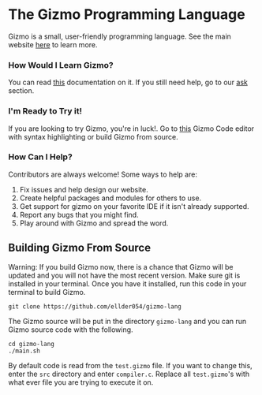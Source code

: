 # The Gizmo Programming Language
Gizmo is a small, user-friendly programming language. See the main website [here](https://ellder054.github.io/gizmolang/) to learn more.

### How Would I Learn Gizmo?
You can read [this](https://ellder054.github.io/gizmolang/docs.html) documentation on it.
If you still need help, go to our [ask](https://ellder054.github.io/gizmolang/ask.html) section.

### I'm Ready to Try it!
If you are looking to try Gizmo, you're in luck!. Go to [this](https://ellder054.github.io/gizmolang/try_it.html) Gizmo Code editor with syntax highlighting or build Gizmo from source.

### How Can I Help?
Contributors are always welcome! Some ways to help are:
1. Fix issues and help design our website.
2. Create helpful packages and modules for others to use.
3. Get support for gizmo on your favorite IDE if it isn't already supported.
4. Report any bugs that you might find.
5. Play around with Gizmo and spread the word.

## Building Gizmo From Source
Warning: If you build Gizmo now, there is a chance that Gizmo will be updated and you will not have the most recent version.
Make sure git is installed in your terminal.
Once you have it installed, run this code in your terminal to build Gizmo.

```shell
git clone https://github.com/ellder054/gizmo-lang
```

The Gizmo source will be put in the directory `gizmo-lang` and you can run Gizmo source code with the following.
```shell
cd gizmo-lang
./main.sh
```
By default code is read from the `test.gizmo` file. 
If you want to change this, enter the `src` directory and enter `compiler.c`. 
Replace all `test.gizmo`'s with what ever file you are trying to execute it on.
